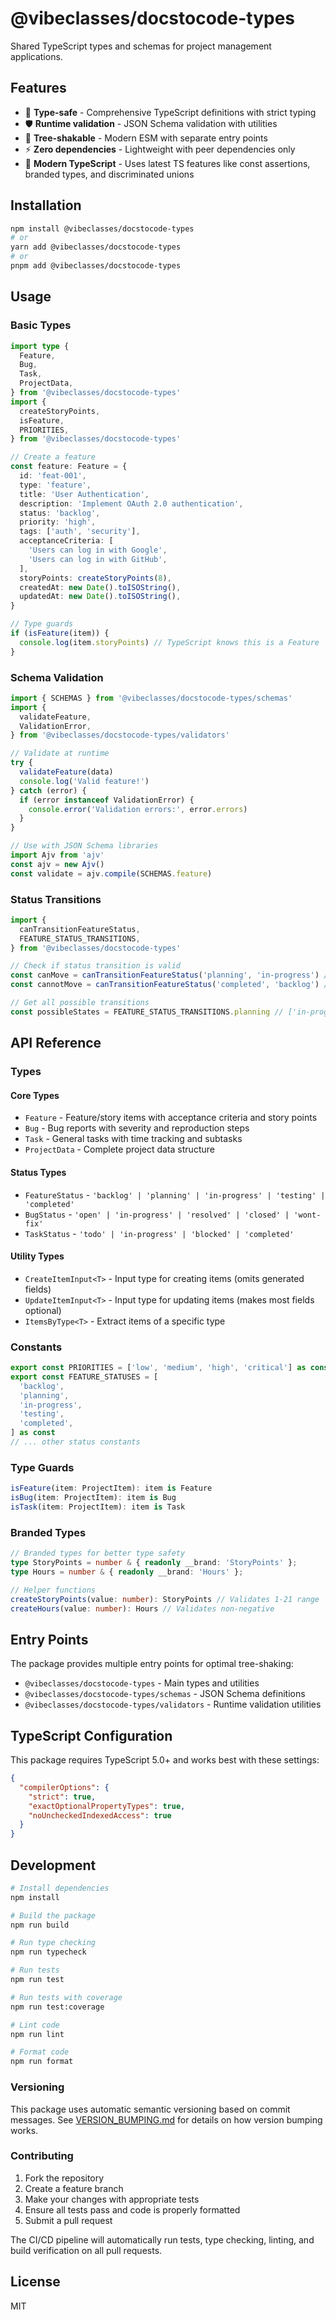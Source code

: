 # @vibeclasses/docstocode-types

Shared TypeScript types and schemas for project management applications.

## Features

- 🎯 **Type-safe** - Comprehensive TypeScript definitions with strict typing
- 🛡️ **Runtime validation** - JSON Schema validation with utilities
- 🌳 **Tree-shakable** - Modern ESM with separate entry points
- ⚡ **Zero dependencies** - Lightweight with peer dependencies only
- 🎨 **Modern TypeScript** - Uses latest TS features like const assertions, branded types, and discriminated unions

## Installation

```bash
npm install @vibeclasses/docstocode-types
# or
yarn add @vibeclasses/docstocode-types
# or
pnpm add @vibeclasses/docstocode-types
```

## Usage

### Basic Types

```typescript
import type {
  Feature,
  Bug,
  Task,
  ProjectData,
} from '@vibeclasses/docstocode-types'
import {
  createStoryPoints,
  isFeature,
  PRIORITIES,
} from '@vibeclasses/docstocode-types'

// Create a feature
const feature: Feature = {
  id: 'feat-001',
  type: 'feature',
  title: 'User Authentication',
  description: 'Implement OAuth 2.0 authentication',
  status: 'backlog',
  priority: 'high',
  tags: ['auth', 'security'],
  acceptanceCriteria: [
    'Users can log in with Google',
    'Users can log in with GitHub',
  ],
  storyPoints: createStoryPoints(8),
  createdAt: new Date().toISOString(),
  updatedAt: new Date().toISOString(),
}

// Type guards
if (isFeature(item)) {
  console.log(item.storyPoints) // TypeScript knows this is a Feature
}
```

### Schema Validation

```typescript
import { SCHEMAS } from '@vibeclasses/docstocode-types/schemas'
import {
  validateFeature,
  ValidationError,
} from '@vibeclasses/docstocode-types/validators'

// Validate at runtime
try {
  validateFeature(data)
  console.log('Valid feature!')
} catch (error) {
  if (error instanceof ValidationError) {
    console.error('Validation errors:', error.errors)
  }
}

// Use with JSON Schema libraries
import Ajv from 'ajv'
const ajv = new Ajv()
const validate = ajv.compile(SCHEMAS.feature)
```

### Status Transitions

```typescript
import {
  canTransitionFeatureStatus,
  FEATURE_STATUS_TRANSITIONS,
} from '@vibeclasses/docstocode-types'

// Check if status transition is valid
const canMove = canTransitionFeatureStatus('planning', 'in-progress') // true
const cannotMove = canTransitionFeatureStatus('completed', 'backlog') // false

// Get all possible transitions
const possibleStates = FEATURE_STATUS_TRANSITIONS.planning // ['in-progress', 'backlog']
```

## API Reference

### Types

#### Core Types

- `Feature` - Feature/story items with acceptance criteria and story points
- `Bug` - Bug reports with severity and reproduction steps
- `Task` - General tasks with time tracking and subtasks
- `ProjectData` - Complete project data structure

#### Status Types

- `FeatureStatus` - `'backlog' | 'planning' | 'in-progress' | 'testing' | 'completed'`
- `BugStatus` - `'open' | 'in-progress' | 'resolved' | 'closed' | 'wont-fix'`
- `TaskStatus` - `'todo' | 'in-progress' | 'blocked' | 'completed'`

#### Utility Types

- `CreateItemInput<T>` - Input type for creating items (omits generated fields)
- `UpdateItemInput<T>` - Input type for updating items (makes most fields optional)
- `ItemsByType<T>` - Extract items of a specific type

### Constants

```typescript
export const PRIORITIES = ['low', 'medium', 'high', 'critical'] as const
export const FEATURE_STATUSES = [
  'backlog',
  'planning',
  'in-progress',
  'testing',
  'completed',
] as const
// ... other status constants
```

### Type Guards

```typescript
isFeature(item: ProjectItem): item is Feature
isBug(item: ProjectItem): item is Bug
isTask(item: ProjectItem): item is Task
```

### Branded Types

```typescript
// Branded types for better type safety
type StoryPoints = number & { readonly __brand: 'StoryPoints' };
type Hours = number & { readonly __brand: 'Hours' };

// Helper functions
createStoryPoints(value: number): StoryPoints // Validates 1-21 range
createHours(value: number): Hours // Validates non-negative
```

## Entry Points

The package provides multiple entry points for optimal tree-shaking:

- `@vibeclasses/docstocode-types` - Main types and utilities
- `@vibeclasses/docstocode-types/schemas` - JSON Schema definitions
- `@vibeclasses/docstocode-types/validators` - Runtime validation utilities

## TypeScript Configuration

This package requires TypeScript 5.0+ and works best with these settings:

```json
{
  "compilerOptions": {
    "strict": true,
    "exactOptionalPropertyTypes": true,
    "noUncheckedIndexedAccess": true
  }
}
```

## Development

```bash
# Install dependencies
npm install

# Build the package
npm run build

# Run type checking
npm run typecheck

# Run tests
npm run test

# Run tests with coverage
npm run test:coverage

# Lint code
npm run lint

# Format code
npm run format
```

### Versioning

This package uses automatic semantic versioning based on commit messages. See [VERSION_BUMPING.md](./VERSION_BUMPING.md) for details on how version bumping works.

### Contributing

1. Fork the repository
2. Create a feature branch
3. Make your changes with appropriate tests
4. Ensure all tests pass and code is properly formatted
5. Submit a pull request

The CI/CD pipeline will automatically run tests, type checking, linting, and build verification on all pull requests.

## License

MIT

